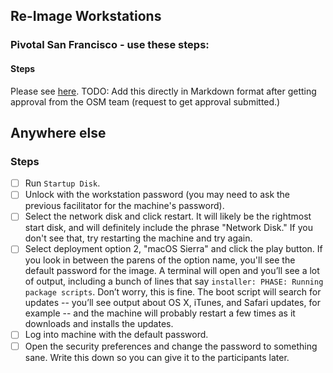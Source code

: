 ## Re-Image Workstations

### Pivotal San Francisco - use these steps:

#### Steps
Please see [here](https://docs.google.com/document/d/1Nya0jMdPAEEtx063xPTatMe6hb_O4oSsrHyUNG-5d1g/edit).
TODO: Add this directly in Markdown format after getting approval from the OSM team (request to get approval submitted.)

## Anywhere else

### Steps
 - [ ] Run `Startup Disk`.
  - [ ] Unlock with the workstation password (you may need to ask the previous facilitator for the machine's password).
  - [ ] Select the network disk and click restart. It will likely be the rightmost start disk, and will definitely include the phrase "Network Disk." If you don't see that, try restarting the machine and try again.
  - [ ] Select deployment option 2, "macOS Sierra" and click the play button. If you look in between the parens of the option name, you'll see the default password for the image. A terminal will open and you’ll see a lot of output, including a bunch of lines that say `installer: PHASE: Running package scripts`. Don’t worry, this is fine. The boot script will search for updates -- you’ll see output about OS X, iTunes, and Safari updates, for example -- and the machine will probably restart a few times as it downloads and installs the updates.
  - [ ] Log into machine with the default password.
  - [ ] Open the security preferences and change the password to something sane. Write this down so you can give it to the participants later.
